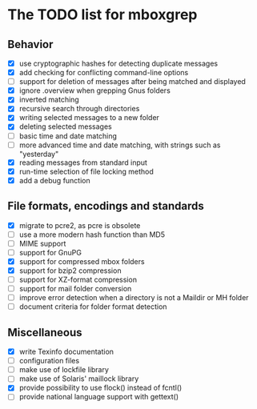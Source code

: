 # The TODO list for mboxgrep

## Behavior

- [x] use cryptographic hashes for detecting duplicate messages
- [x] add checking for conflicting command-line options
- [ ] support for deletion of messages after being matched and displayed
- [x] ignore .overview when grepping Gnus folders
- [x] inverted matching
- [x] recursive search through directories
- [x] writing selected messages to a new folder
- [x] deleting selected messages
- [ ] basic time and date matching
- [ ] more advanced time and date matching, with strings such as "yesterday"
- [x] reading messages from standard input
- [x] run-time selection of file locking method
- [x] add a debug function

## File formats, encodings and standards

- [x] migrate to pcre2, as pcre is obsolete
- [ ] use a more modern hash function than MD5
- [ ] MIME support
- [ ] support for GnuPG
- [x] support for compressed mbox folders
- [x] support for bzip2 compression
- [ ] support for XZ-format compression
- [ ] support for mail folder conversion
- [ ] improve error detection when a directory is not a Maildir or MH folder
- [ ] document criteria for folder format detection

## Miscellaneous

- [x] write Texinfo documentation
- [ ] configuration files
- [ ] make use of lockfile library
- [ ] make use of Solaris' maillock library
- [x] provide possibility to use flock() instead of fcntl()
- [ ] provide national language support with gettext()
